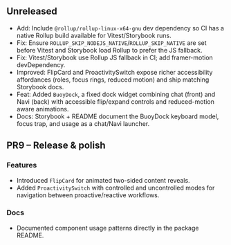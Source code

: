## Unreleased

- Add: Include `@rollup/rollup-linux-x64-gnu` dev dependency so CI has a native Rollup build available for Vitest/Storybook runs.
- Fix: Ensure `ROLLUP_SKIP_NODEJS_NATIVE`/`ROLLUP_SKIP_NATIVE` are set before Vitest and Storybook load Rollup to prefer the JS fallback.
- Fix: Vitest/Storybook use Rollup JS fallback in CI; add framer-motion devDependency.
- Improved: FlipCard and ProactivitySwitch expose richer accessibility affordances (roles, focus rings, reduced motion) and ship matching Storybook docs.
- Feat: Added `BuoyDock`, a fixed dock widget combining chat (front) and Navi (back) with accessible flip/expand controls and reduced-motion aware animations.
- Docs: Storybook + README document the BuoyDock keyboard model, focus trap, and usage as a chat/Navi launcher.

## PR9 – Release & polish

### Features
- Introduced `FlipCard` for animated two-sided content reveals.
- Added `ProactivitySwitch` with controlled and uncontrolled modes for navigation between proactive/reactive workflows.

### Docs
- Documented component usage patterns directly in the package README.
